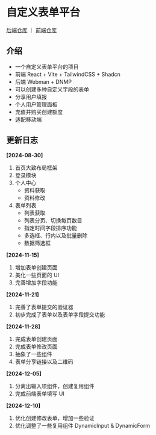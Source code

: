 # 自定义表单平台

[后端仓库](https://github.com/echoshiki/formhelper) ｜ [前端仓库](https://github.com/echoshiki/formhelper_front)

## 介绍

- 一个自定义表单平台的项目
- 前端 React + Vite + TailwindCSS + Shadcn
- 后端 Webman + DNMP
- 可以创建多种自定义字段的表单
- 分享用户填报
- 个人用户管理面板
- 充值并购买创建额度
- 适配移动端

## 更新日志

**[2024-08-30]**
1. 首页大致布局框架
2. 登录模块
3. 个人中心
   - 资料获取
   - 资料修改
4. 表单列表
   - 列表获取
   - 列表分页、切换每页数目
   - 指定时间字段排序功能
   - 多选框、行内以及批量删除
   - 数据筛选框

**[2024-11-15]**
1. 增加表单创建页面
2. 美化一些页面的 UI
3. 完善增加字段功能

**[2024-11-21]**
1. 完善了表单提交的验证器
2. 初步完成了表单以及表单字段提交功能

**[2024-11-28]**
1. 完成表单创建页面
2. 完成表单修改页面
3. 抽象了一些组件
4. 表单分享链接以及二维码

**[2024-12-05]**
1. 分离出输入项组件，创建复用组件
2. 完成前端表单填写 UI

**[2024-12-10]**
1. 优化创建修改表单，增加一些验证
2. 优化调整了一些复用组件 DynamicInput & DynamicForm